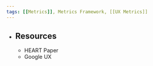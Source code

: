 ```yaml
---
tags: [[Metrics]], Metrics Framework, [[UX Metrics]] 
---
```


- ## Resources
	- HEART Paper
	- Google UX